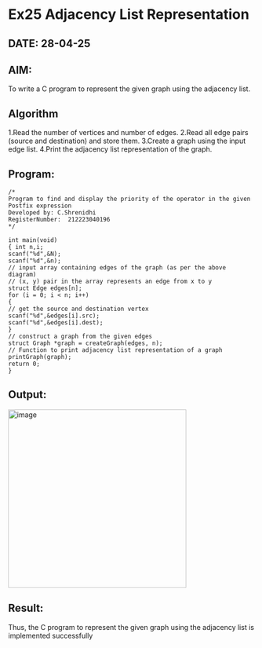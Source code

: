 # Ex25 Adjacency List Representation
## DATE: 28-04-25
## AIM:
To write a C program to represent the given graph using the adjacency list.

## Algorithm
1.Read the number of vertices and number of edges.
2.Read all edge pairs (source and destination) and store them.
3.Create a graph using the input edge list.
4.Print the adjacency list representation of the graph.


## Program:
```
/*
Program to find and display the priority of the operator in the given Postfix expression
Developed by: C.Shrenidhi
RegisterNumber:  212223040196
*/

int main(void)
{ int n,i;
scanf("%d",&N);
scanf("%d",&n);
// input array containing edges of the graph (as per the above diagram)
// (x, y) pair in the array represents an edge from x to y
struct Edge edges[n];
for (i = 0; i < n; i++)
{
// get the source and destination vertex
scanf("%d",&edges[i].src);
scanf("%d",&edges[i].dest);
}
// construct a graph from the given edges
struct Graph *graph = createGraph(edges, n);
// Function to print adjacency list representation of a graph
printGraph(graph);
return 0;
}

```

## Output:

<img width="363" alt="image" src="https://github.com/user-attachments/assets/ad4e0fee-e146-48f2-b097-ae1422641869" />




## Result:
Thus, the C program to represent the given graph using the adjacency list is implemented successfully
